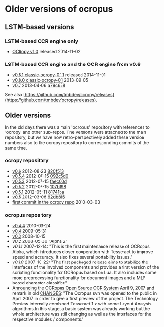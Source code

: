 # Older versions of ocropus

## LSTM-based versions
### LSTM-based OCR engine only
* [OCRopy v1.0](https://github.com/tmbdev/ocropy/releases/tag/v1.0) released 2014-11-02

### LSTM-based OCR engine and the OCR engine from v0.6
* [v0.8.1 classic-ocropy-0.1.1](https://github.com/tmbdev/ocropy/releases/tag/v0.8.1) released 2014-11-01
* [v0.8.0 classic-ocropy-0.1](https://github.com/tmbdev/ocropy/releases/tag/v0.8.0) 2013-09-05
* [v0.7](https://github.com/tmbdev/ocropy/releases/tag/v0.7) 2013-04-06 [a79c658](https://github.com/tmbdev/ocropy/commit/a79c6581171a63d5adffeaf8692d6b550b74bff5)

See also [https://github.com/tmbdev/ocropy/releases](https://github.com/tmbdev/ocropy/releases).

## Older versions
In the old days there was a main 'ocropus' repository with references to 'ocropy' and other sub-repos. The versions were attached to the main repository, but we have now retro-perspectively added these version numbers also to the ocropy repository to corresponding commits of the same time.
### ocropy repository
* [v0.6](https://github.com/tmbdev/ocropy/releases/tag/v0.6) 2012-08-23 [820f513](https://github.com/tmbdev/ocropy/tree/820f513f8b987a)
* [v0.5.4](https://github.com/tmbdev/ocropy/releases/tag/v0.5.4) 2012-07-15 [092c5d0](https://github.com/tmbdev/ocropy/tree/092c5d081163)
* [v0.5.3](https://github.com/tmbdev/ocropy/releases/tag/v0.5.3) 2012-07-15 [faec00d](https://github.com/tmbdev/ocropy/commit/faec00de3fb46984443dda641e6244d6881bd50f)
* [v0.5.2](https://github.com/tmbdev/ocropy/releases/tag/v0.5.2) 2012-07-15 [107b198](https://github.com/tmbdev/ocropy/commit/107b1983324bb29a62348912c3fe471f42d0bbc1)
* [v0.5.1](https://github.com/tmbdev/ocropy/releases/tag/v0.5.1) 2012-05-11 [81741ba](https://github.com/tmbdev/ocropy/commit/81741ba1231d157f49823cde6252fffdf6d18c29)
* [v0.5](https://github.com/tmbdev/ocropy/releases/tag/v0.5) 2012-03-06 [92db6f5](https://github.com/tmbdev/ocropy/tree/92db6f51bbe6)
* [first commit in the ocropy repo](https://github.com/tmbdev/ocropy/commit/ec43558af20a) 2010-03-03

### ocropus repository
* [v0.4.4](https://github.com/michaelyin/ocropus-git/tree/ba6930627f3f) 2010-03-24
* [v0.4](https://github.com/michaelyin/ocropus-git/tree/4ab75dc0dc9b) 2009-05-31
* [v0.3](https://github.com/michaelyin/ocropus-git/tree/d39c2e3) 2008-10-15
* _v0.2_ 2008-05-30 "Alpha 2"
* _v0.1.1_ 2007-12-14: "This is the first maintenance release of OCRopus Alpha, which introduces closer cooperation with Tesseract to improve speed and accuracy. It also fixes several portability issues."
* _v0.1.0_ 2007-10-22: "The first packaged release aims to stabilize the interfaces of the involved components and provides a first version of the scripting functionality for OCRopus based on Lua. It also includes some more preprocessing functionality for document images and a MLP based character classifier."
* [Announcing the OCRopus Open Source OCR System](https://developers.googleblog.com/2007/04/announcing-ocropus-open-source-ocr.html) April 9, 2007 and remark in old [CHANGES](https://github.com/michaelyin/ocropus-git/blob/d39c2e396b2afa700932a0523d06bc4a246a2ec2/CHANGES): "The Ocropus svn was opened to the public in April 2007 in order to give a first preview of the project. The Technology Preview internally combined Tesseract 1.x with some Layout Analysis algorithms.In this stage, a basic system was already working but the whole architecture was still changing as well as the interfaces for the respective modules / components."